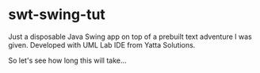 swt-swing-tut
=============

Just a disposable Java Swing app on top of a prebuilt text adventure I was given. 
Developed with UML Lab IDE from Yatta Solutions.

So let's see how long this will take...
